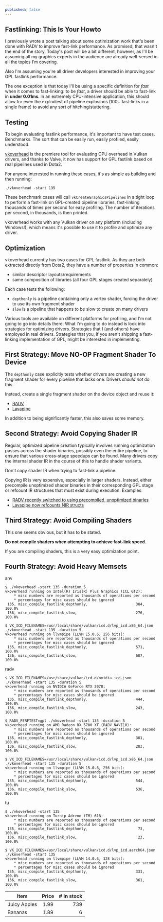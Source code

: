 ```yaml
---
published: false
---
```

## Fastlinking: This Is Your Howto

I previously wrote a post talking about some optimization work that's been done with RADV to improve fast-link performance. As promised, that wasn't the end of the story. Today's post will be a bit different, however, as I'll be assuming all my graphics experts in the audience are already well-versed in all the topics I'm covering.

Also I'm assuming you're all driver developers interested in improving your GPL fastlink performance.

The one exception is that today I'll be using a specific definition for *fast* when it comes to fast-linking: to be *fast*, a driver should be able to fast-link in **under 0.01ms**. In an extremely CPU-intensive application, this should allow for even the explodiest of pipeline explosions (100+ fast-links in a single frame) to avoid any sort of hitching/stuttering.

## Testing
To begin evaluating fastlink performance, it's important to have test cases. Benchmarks. The sort that can be easily run, easily profiled, easily understood.

[vkoverhead](https://github.com/zmike/vkoverhead) is the premiere tool for evaluating CPU overhead in Vulkan drivers, and thanks to Valve, it now has support for GPL fastlink based on real pipelines used in Dota2.

For anyone interested in running these cases, it's as simple as building and then running:

`./vkoverhead -start 135`

These benchmark cases will call `vkCreateGraphicsPipelines` in a tight loop to perform a fast-link on GPL-created pipeline libraries, fast-linking thousands of times per second for easy profiling. The number of iterations per second, in thousands, is then printed.

vkoverhead works with any Vulkan driver on any platform (including Windows!), which means it's possible to use it to profile and optimize any driver.

## Optimization
vkoverhead currently has two cases for GPL fastlink. As they are both extracted directly from Dota2, they have a number of properties in common:
* similar descriptor layouts/requirements
* same composition of libraries (all four GPL stages created separately)

Each case tests the following:
* `depthonly` is a pipeline containing only a vertex shader, forcing the driver to use its own fragment shader
* `slow` is a pipeline that happens to be slow to create on many drivers

Various tools are available on different platforms for profiling, and I'm not going to go into details there. What I'm going to do instead is look into strategies for optimizing drivers. Strategies that I (and others) have employed in real drivers. Strategies that you, if you aren't shipping a fast-linking implementation of GPL, might be interested in implementing.

## First Strategy: Move NO-OP Fragment Shader To Device
The `depthonly` case explicitly tests whether drivers are creating a new fragment shader for every pipeline that lacks one. Drivers *should not* do this.

Instead, create a single fragment shader on the device object and reuse it:
* [RADV](https://gitlab.freedesktop.org/mesa/mesa/-/merge_requests/21042)
* [Lavapipe]()

In addition to being significantly faster, this also saves some memory.

## Second Strategy: Avoid Copying Shader IR
Regular, optimized pipeline creation typically involves running optimization passes across the shader binaries, possibly even the entire pipeline, to ensure that various cross-stage speedups can be found. Many drivers copy the internal shader IR in the course of this to handle shader variants.

Don't copy shader IR when trying to fast-link a pipeline.

Copying IR is very expensive, especially in larger shaders. Instead, either precompile unoptimized shader binaries in their corresponding GPL stage or refcount IR structures that must exist during execution. Examples:
* [RADV recently switched to using precompiled, unoptimized binaries](https://gitlab.freedesktop.org/mesa/mesa/-/merge_requests/21008)
* [Lavapipe now refcounts NIR structs]()

## Third Strategy: Avoid Compiling Shaders
This one seems obvious, but it has to be stated.

**Do not compile shaders when attempting to achieve fast-link speed.**

If you are compiling shaders, this is a very easy optimization point.

## Fourth Strategy: Avoid Heavy Memsets



anv
```
$ ./vkoverhead -start 135 -duration 5
vkoverhead running on Intel(R) Iris(R) Plus Graphics (ICL GT2):
	* misc numbers are reported as thousands of operations per second
	* percentages for misc cases should be ignored
 135, misc_compile_fastlink_depthonly,                      384,          100.0%
 136, misc_compile_fastlink_slow,                           276,          100.0%

$ VK_ICD_FILENAMES=/usr/local/share/vulkan/icd.d/lvp_icd.x86_64.json ./vkoverhead -start 135 -duration 5
vkoverhead running on llvmpipe (LLVM 15.0.6, 256 bits):
	* misc numbers are reported as thousands of operations per second
	* percentages for misc cases should be ignored
 135, misc_compile_fastlink_depthonly,                      571,          100.0%
 136, misc_compile_fastlink_slow,                           607,          100.0%
```


radv
```
$ VK_ICD_FILENAMES=/usr/share/vulkan/icd.d/nvidia_icd.json ./vkoverhead -start 135 -duration 5
vkoverhead running on NVIDIA GeForce RTX 2070:
	* misc numbers are reported as thousands of operations per second
	* percentages for misc cases should be ignored
 135, misc_compile_fastlink_depthonly,                      444,          100.0%
 136, misc_compile_fastlink_slow,                           243,          100.0%
 
$ RADV_PERFTEST=gpl ./vkoverhead -start 135 -duration 5
vkoverhead running on AMD Radeon RX 5700 XT (RADV NAVI10):
	* misc numbers are reported as thousands of operations per second
	* percentages for misc cases should be ignored
 135, misc_compile_fastlink_depthonly,                      301,          100.0%
 136, misc_compile_fastlink_slow,                           283,          100.0%

$ VK_ICD_FILENAMES=/usr/local/share/vulkan/icd.d/lvp_icd.x86_64.json ./vkoverhead -start 135 -duration 5
vkoverhead running on llvmpipe (LLVM 15.0.6, 256 bits):                                                                   
	* misc numbers are reported as thousands of operations per second
	* percentages for misc cases should be ignored
 135, misc_compile_fastlink_depthonly,                      544,          100.0%
 136, misc_compile_fastlink_slow,                           536,          100.0%
```


tu
```
$ ./vkoverhead -start 135
vkoverhead running on Turnip Adreno (TM) 618:
	* misc numbers are reported as thousands of operations per second
	* percentages for misc cases should be ignored
 135, misc_compile_fastlink_depthonly,                       73,           100.0%
 136, misc_compile_fastlink_slow,                            23,           100.0%

$ VK_ICD_FILENAMES=/usr/local/share/vulkan/icd.d/lvp_icd.aarch64.json ./vkoverhead -start 135
vkoverhead running on llvmpipe (LLVM 14.0.6, 128 bits):
	* misc numbers are reported as thousands of operations per second
	* percentages for misc cases should be ignored
 135, misc_compile_fastlink_depthonly,                      331,          100.0%
 136, misc_compile_fastlink_slow,                           361,          100.0%
```

| Item         | Price | # In stock |
|--------------|:-----:|-----------:|
| Juicy Apples |  1.99 |        739 |
| Bananas      |  1.89 |          6 |
